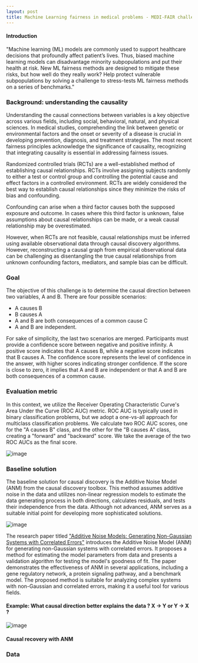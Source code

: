```yaml
---
layout: post
title: Machine Learning fairness in medical problems - MEDI-FAIR challenge
---
```


#### Introduction

"Machine learning (ML) models are commonly used to support healthcare decisions that
profoundly affect patient’s lives. Thus, biased machine learning models can disadvantage minority
subpopulations and put their health at risk. New ML fairness methods are designed to mitigate these
risks, but how well do they really work? Help protect vulnerable subpopulations by solving a challenge to
stress-tests ML fairness methods on a series of benchmarks."

### Background: understanding the causality

Understanding the causal connections between variables is a key objective across various fields, including social, behavioral, natural, and physical sciences. In medical studies, comprehending the link between genetic or environmental factors and the onset or severity of a disease is crucial in developing prevention, diagnosis, and treatment strategies. The most recent fairness principles acknowledge the significance of causality, recognizing that integrating causality is essential in addressing fairness issues.

Randomized controlled trials (RCTs) are a well-established method of establishing causal relationships. RCTs involve assigning subjects randomly to either a test or control group and controlling the potential cause and effect factors in a controlled environment. RCTs are widely considered the best way to establish causal relationships since they minimize the risks of bias and confounding.

Confounding can arise when a third factor causes both the supposed exposure and outcome. In cases where this third factor is unknown, false assumptions about causal relationships can be made, or a weak causal relationship may be overestimated.

However, when RCTs are not feasible, causal relationships must be inferred using available observational data through causal discovery algorithms. However, reconstructing a causal graph from empirical observational data can be challenging as disentangling the true causal relationships from unknown confounding factors, mediators, and sample bias can be difficult.

### Goal

The objective of this challenge is to determine the causal direction between two variables, A and B. There are four possible scenarios: 
- A causes B
- B causes A
- A and B are both consequences of a common cause C
- A and B are independent.

For sake of simplicity, the last two scenarios are merged. Participants must provide a confidence score between negative and positive infinity. A positive score indicates that A causes B, while a negative score indicates that B causes A. The confidence score represents the level of confidence in the answer, with higher scores indicating stronger confidence. If the score is close to zero, it implies that A and B are independent or that A and B are both consequences of a common cause.

### Evaluation metric

In this context, we utilize the Receiver Operating Characteristic Curve's Area Under the Curve (ROC AUC) metric. ROC AUC is typically used in binary classification problems, but we adopt a one-vs-all approach for multiclass classification problems. We calculate two ROC AUC scores, one for the "A causes B" class, and the other for the "B causes A" class, creating a "forward" and "backward" score. We take the average of the two ROC AUCs as the final score.

![image](https://user-images.githubusercontent.com/109908559/223630609-1890c5e0-f494-4bbb-b55d-e2bd808581fa.png)

### Baseline solution

The baseline solution for causal discovery is the Additive Noise Model (ANM) from the causal discovery toolbox. This method assumes additive noise in the data and utilizes non-linear regression models to estimate the data generating process in both directions, calculates residuals, and tests their independence from the data. Although not advanced, ANM serves as a suitable initial point for developing more sophisticated solutions.

![image](https://user-images.githubusercontent.com/109908559/223629770-79f77af1-52bb-485e-82e6-f6c13c9a990f.png)

The research paper titled ["Additive Noise Models: Generating Non-Gaussian Systems with Correlated Errors"](https://proceedings.neurips.cc/paper/2008/file/f7664060cc52bc6f3d620bcedc94a4b6-Paper.pdf) introduces the Additive Noise Model (ANM) for generating non-Gaussian systems with correlated errors. It proposes a method for estimating the model parameters from data and presents a validation algorithm for testing the model's goodness of fit. The paper demonstrates the effectiveness of ANM in several applications, including a gene regulatory network, a protein signaling pathway, and a benchmark model. The proposed method is suitable for analyzing complex systems with non-Gaussian and correlated errors, making it a useful tool for various fields.

#### Example: What causal direction better explains the data ? X → Y or Y → X ?

![image](https://user-images.githubusercontent.com/109908559/223644248-e072e68c-5d0b-4b22-81cf-39ab7871c055.png)

#### Causal recovery with ANM

### Data
